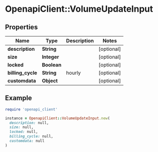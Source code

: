 # OpenapiClient::VolumeUpdateInput

## Properties

| Name | Type | Description | Notes |
| ---- | ---- | ----------- | ----- |
| **description** | **String** |  | [optional] |
| **size** | **Integer** |  | [optional] |
| **locked** | **Boolean** |  | [optional] |
| **billing_cycle** | **String** | hourly | [optional] |
| **customdata** | **Object** |  | [optional] |

## Example

```ruby
require 'openapi_client'

instance = OpenapiClient::VolumeUpdateInput.new(
  description: null,
  size: null,
  locked: null,
  billing_cycle: null,
  customdata: null
)
```

